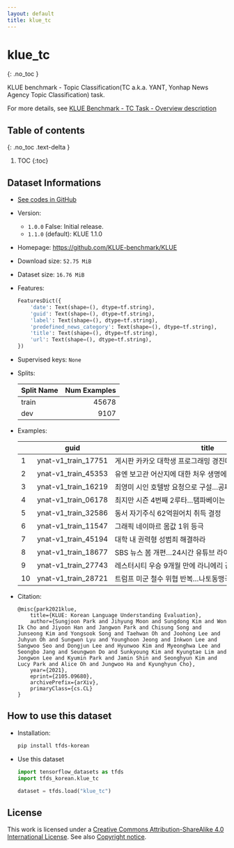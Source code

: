 ```yaml
---
layout: default
title: klue_tc
---
```


# klue_tc
{: .no_toc }

KLUE benchmark - Topic Classification(TC a.k.a. YANT, Yonhap News Agency Topic Classification) task.

For more details, see [KLUE Benchmark - TC Task - Overview description](https://klue-benchmark.com/tasks/66/overview/description)

## Table of contents
{: .no_toc .text-delta }

1. TOC
{:toc}

## Dataset Informations

* [See codes in GitHub](https://github.com/jeongukjae/tfds-korean/blob/main/tfds_korean/klue_tc/klue_tc.py)
* Version:
  * `1.0.0` False: Initial release.
  * `1.1.0` (default): KLUE 1.1.0
* Homepage: <https://github.com/KLUE-benchmark/KLUE>
* Download size: `52.75 MiB`
* Dataset size: `16.76 MiB`
* Features:

  ```python
  FeaturesDict({
      'date': Text(shape=(), dtype=tf.string),
      'guid': Text(shape=(), dtype=tf.string),
      'label': Text(shape=(), dtype=tf.string),
      'predefined_news_category': Text(shape=(), dtype=tf.string),
      'title': Text(shape=(), dtype=tf.string),
      'url': Text(shape=(), dtype=tf.string),
  })
  ```

* Supervised keys: `None`
* Splits:

  | Split Name | Num Examples        |
  |------------|--------------------:|
  |train  |45678|
  |dev  |9107|

* Examples:

  | |guid|title|predefined_news_category|label|url|date|
  |---|---|---|---|---|---|---|
  |1|ynat-v1_train_17751|게시판 카카오 대학생 프로그래밍 경진대회|IT과학|IT과학|https://news.naver.com/main/read.nhn?mode=LS2D&...|2018.06.15. 오후 5:53|
  |2|ynat-v1_train_45353|유엔 보고관 어산지에 대한 처우 생명에 위협적|세계|세계|https://news.naver.com/main/read.nhn?mode=LS2D&...|2019.11.02. 오전 12:26|
  |3|ynat-v1_train_16219|최영미 시인 호텔방 요청으로 구설…공짜 요구하지 않았다|생활문화|사회|https://news.naver.com/main/read.nhn?mode=LS2D&...|2017.09.10. 오후 8:00|
  |4|ynat-v1_train_06178|최지만 시즌 4번째 2루타…탬파베이는 5연승 질주|스포츠|스포츠|https://sports.news.naver.com/news.nhn?oid=001&...|2019.04.13 11:34|
  |5|ynat-v1_train_32586|동서 자기주식 62억원어치 취득 결정|경제|경제|https://news.naver.com/main/read.nhn?mode=LS2D&...|2018.09.20. 오전 11:21|
  |6|ynat-v1_train_11547|그래픽 네이마르 몸값 1위 등극|스포츠|스포츠|https://sports.news.naver.com/news.nhn?oid=001&...|2017.08.04 10:20|
  |7|ynat-v1_train_45194|대학 내 권력형 성범죄 해결하라|사회|사회|https://news.naver.com/main/read.nhn?mode=LS2D&...|2019.07.07. 오후 4:22|
  |8|ynat-v1_train_18677|SBS 뉴스 봄 개편…24시간 유튜브 라이브 시작|사회|생활문화|https://news.naver.com/main/read.nhn?mode=LS2D&...|2019.03.14. 오전 9:04|
  |9|ynat-v1_train_27743|레스터시티 우승 9개월 만에 라니에리 감독 경질|스포츠|스포츠|https://sports.news.naver.com/news.nhn?oid=001&...|2017.02.24 06:24|
  |10|ynat-v1_train_28721|트럼프 미군 철수 위협 반복…나토동맹국도 무조건 방어 안해종합|세계|세계|https://news.naver.com/main/read.nhn?mode=LS2D&...|2016.07.22. 오전 3:03|

* Citation:

  ```text
  @misc{park2021klue,
      title={KLUE: Korean Language Understanding Evaluation},
      author={Sungjoon Park and Jihyung Moon and Sungdong Kim and Won Ik Cho and Jiyoon Han and Jangwon Park and Chisung Song and Junseong Kim and Yongsook Song and Taehwan Oh and Joohong Lee and Juhyun Oh and Sungwon Lyu and Younghoon Jeong and Inkwon Lee and Sangwoo Seo and Dongjun Lee and Hyunwoo Kim and Myeonghwa Lee and Seongbo Jang and Seungwon Do and Sunkyoung Kim and Kyungtae Lim and Jongwon Lee and Kyumin Park and Jamin Shin and Seonghyun Kim and Lucy Park and Alice Oh and Jungwoo Ha and Kyunghyun Cho},
      year={2021},
      eprint={2105.09680},
      archivePrefix={arXiv},
      primaryClass={cs.CL}
  }
  ```

## How to use this dataset

* Installation:

  ```sh
  pip install tfds-korean
  ```

* Use this dataset

  ```python
  import tensorflow_datasets as tfds
  import tfds_korean.klue_tc

  dataset = tfds.load("klue_tc")
  ```

## License

This work is licensed under a [Creative Commons Attribution-ShareAlike 4.0 International License](http://creativecommons.org/licenses/by-sa/4.0/).
See also [Copyright notice](https://klue-benchmark.com/tasks/66/overview/copyright).

<style> td {white-space: nowrap;} </style>
